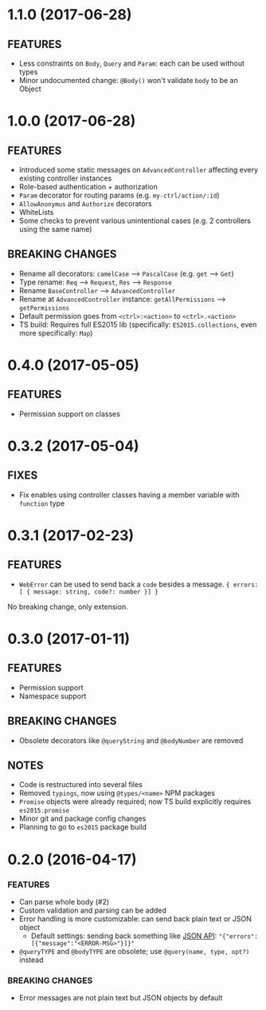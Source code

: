 # 1.1.0 (2017-06-28)

## FEATURES

- Less constraints on `Body`, `Query` and `Param`: each can be used without types
- Minor undocumented change: `@Body()` won't validate `body` to be an Object


# 1.0.0 (2017-06-28)

## FEATURES

- Introduced some static messages on `AdvancedController` affecting every existing controller instances
- Role-based authentication + authorization
- `Param` decorator for routing params (e.g. `my-ctrl/action/:id`)
- `AllowAnonymus` and `Authorize` decorators
- WhiteLists
- Some checks to prevent various unintentional cases (e.g. 2 controllers using the same name)

## BREAKING CHANGES

- Rename all decorators: `camelCase` --> `PascalCase` (e.g. `get` --> `Get`)
- Type rename: `Req` --> `Request`, `Res` --> `Response`
- Rename `BaseController` --> `AdvancedController`
- Rename at `AdvancedController` instance: `getAllPermissions` --> `getPermissions`
- Default permission goes from `<ctrl>:<action>` to `<ctrl>.<action>`
- TS build: Requires full ES2015 lib (specifically: `ES2015.collections`, even more specifically: `Map`)


# 0.4.0 (2017-05-05)

## FEATURES

- Permission support on classes


# 0.3.2 (2017-05-04)

## FIXES

* Fix enables using controller classes having a member variable with `function` type


# 0.3.1 (2017-02-23)

## FEATURES

* `WebError` can be used to send back a `code` besides a message. `{ errors: [ { message: string, code?: number }] }`

No breaking change, only extension.


# 0.3.0 (2017-01-11)

## FEATURES

* Permission support
* Namespace support

## BREAKING CHANGES

* Obsolete decorators like `@queryString` and `@bodyNumber` are removed

## NOTES

* Code is restructured into several files
* Removed `typings`, now using `@types/<name>` NPM packages
* `Promise` objects were already required; now TS build explicitly requires `es2015.promise`
* Minor git and package config changes
* Planning to go to `es2015` package build


# 0.2.0 (2016-04-17)

### FEATURES

* Can parse whole body (#2)
* Custom validation and parsing can be added
* Error handling is more customizable: can send back plain text or JSON object
  * Default settings: sending back something like [JSON API](http://jsonapi.org/format/): `"{"errors":[{"message":"<ERROR-MSG>"}]}"`
* `@queryTYPE` and `@bodyTYPE` are obsolete; use `@query(name, type, opt?)` instead

### BREAKING CHANGES

* Error messages are not plain text but JSON objects by default
